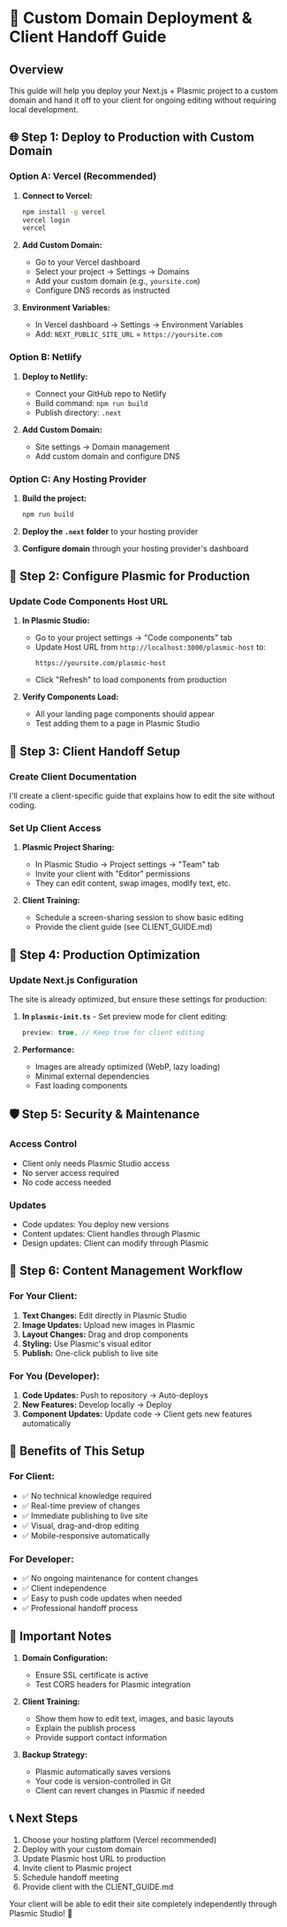 # 🚀 Custom Domain Deployment & Client Handoff Guide

## Overview
This guide will help you deploy your Next.js + Plasmic project to a custom domain and hand it off to your client for ongoing editing without requiring local development.

## 🌐 Step 1: Deploy to Production with Custom Domain

### Option A: Vercel (Recommended)

1. **Connect to Vercel:**
   ```bash
   npm install -g vercel
   vercel login
   vercel
   ```

2. **Add Custom Domain:**
   - Go to your Vercel dashboard
   - Select your project → Settings → Domains
   - Add your custom domain (e.g., `yoursite.com`)
   - Configure DNS records as instructed

3. **Environment Variables:**
   - In Vercel dashboard → Settings → Environment Variables
   - Add: `NEXT_PUBLIC_SITE_URL` = `https://yoursite.com`

### Option B: Netlify

1. **Deploy to Netlify:**
   - Connect your GitHub repo to Netlify
   - Build command: `npm run build`
   - Publish directory: `.next`

2. **Add Custom Domain:**
   - Site settings → Domain management
   - Add custom domain and configure DNS

### Option C: Any Hosting Provider

1. **Build the project:**
   ```bash
   npm run build
   ```

2. **Deploy the `.next` folder** to your hosting provider

3. **Configure domain** through your hosting provider's dashboard

## 🎨 Step 2: Configure Plasmic for Production

### Update Code Components Host URL

1. **In Plasmic Studio:**
   - Go to your project settings → "Code components" tab
   - Update Host URL from `http://localhost:3000/plasmic-host` to:
     ```
     https://yoursite.com/plasmic-host
     ```
   - Click "Refresh" to load components from production

2. **Verify Components Load:**
   - All your landing page components should appear
   - Test adding them to a page in Plasmic Studio

## 👥 Step 3: Client Handoff Setup

### Create Client Documentation

I'll create a client-specific guide that explains how to edit the site without coding.

### Set Up Client Access

1. **Plasmic Project Sharing:**
   - In Plasmic Studio → Project settings → "Team" tab
   - Invite your client with "Editor" permissions
   - They can edit content, swap images, modify text, etc.

2. **Client Training:**
   - Schedule a screen-sharing session to show basic editing
   - Provide the client guide (see CLIENT_GUIDE.md)

## 🔧 Step 4: Production Optimization

### Update Next.js Configuration

The site is already optimized, but ensure these settings for production:

1. **In `plasmic-init.ts`** - Set preview mode for client editing:
   ```typescript
   preview: true, // Keep true for client editing
   ```

2. **Performance:**
   - Images are already optimized (WebP, lazy loading)
   - Minimal external dependencies
   - Fast loading components

## 🛡️ Step 5: Security & Maintenance

### Access Control
- Client only needs Plasmic Studio access
- No server access required
- No code access needed

### Updates
- Code updates: You deploy new versions
- Content updates: Client handles through Plasmic
- Design updates: Client can modify through Plasmic

## 📱 Step 6: Content Management Workflow

### For Your Client:
1. **Text Changes:** Edit directly in Plasmic Studio
2. **Image Updates:** Upload new images in Plasmic
3. **Layout Changes:** Drag and drop components
4. **Styling:** Use Plasmic's visual editor
5. **Publish:** One-click publish to live site

### For You (Developer):
1. **Code Updates:** Push to repository → Auto-deploys
2. **New Features:** Develop locally → Deploy
3. **Component Updates:** Update code → Client gets new features automatically

## 🎯 Benefits of This Setup

### For Client:
- ✅ No technical knowledge required
- ✅ Real-time preview of changes
- ✅ Immediate publishing to live site
- ✅ Visual, drag-and-drop editing
- ✅ Mobile-responsive automatically

### For Developer:
- ✅ No ongoing maintenance for content changes
- ✅ Client independence
- ✅ Easy to push code updates when needed
- ✅ Professional handoff process

## 🚨 Important Notes

1. **Domain Configuration:**
   - Ensure SSL certificate is active
   - Test CORS headers for Plasmic integration

2. **Client Training:**
   - Show them how to edit text, images, and basic layouts
   - Explain the publish process
   - Provide support contact information

3. **Backup Strategy:**
   - Plasmic automatically saves versions
   - Your code is version-controlled in Git
   - Client can revert changes in Plasmic if needed

## 📞 Next Steps

1. Choose your hosting platform (Vercel recommended)
2. Deploy with your custom domain
3. Update Plasmic host URL to production
4. Invite client to Plasmic project
5. Schedule handoff meeting
6. Provide client with the CLIENT_GUIDE.md

Your client will be able to edit their site completely independently through Plasmic Studio! 🎉 